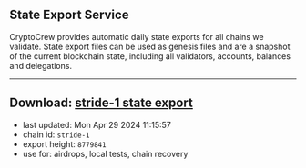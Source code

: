 ## State Export Service
CryptoCrew provides automatic daily state exports for all chains we validate. State export files can be used as genesis files and are a snapshot of the current blockchain state, including all validators, accounts, balances and delegations.

---
**Download: [stride-1 state export](https://dl-eu2.ccvalidators.com/SERVICE/stride/stride-1_export_8779841.json)**
---

- last updated: Mon Apr 29 2024 11:15:57
- chain id: `stride-1`
- export height: `8779841`
- use for: airdrops, local tests, chain recovery
